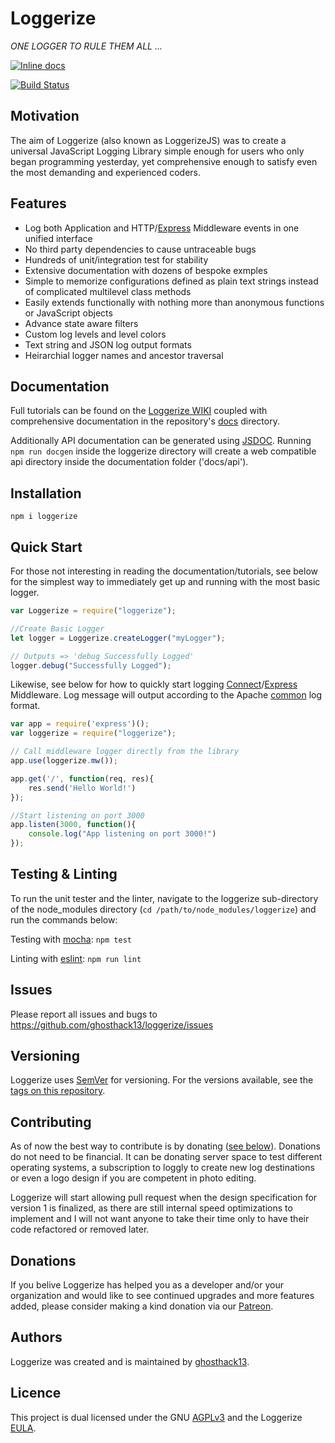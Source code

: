 # Loggerize

*ONE LOGGER TO RULE THEM ALL ...*

[![Inline docs](http://inch-ci.org/github/ghosthack13/loggerize.svg?branch=master)](http://inch-ci.org/github/ghosthack13/loggerize)

[![Build Status](https://travis-ci.org/ghosthack13/loggerize.png?branch=master)](https://travis-ci.org/ghosthack13/loggerize)

## Motivation

The aim of Loggerize (also known as LoggerizeJS) was to create a universal 
JavaScript Logging Library simple enough for users who only began programming 
yesterday, yet comprehensive enough to satisfy even the most demanding and 
experienced coders.

## Features

- Log both Application and HTTP/[Express](https://www.npmjs.com/package/express) Middleware events in one unified interface 
- No third party dependencies to cause untraceable bugs
- Hundreds of unit/integration test for stability
- Extensive documentation with dozens of bespoke exmples
- Simple to memorize configurations defined as plain text strings instead of 
  complicated multilevel class methods
- Easily extends functionally with nothing more than anonymous functions or 
  JavaScript objects
- Advance state aware filters
- Custom log levels and level colors
- Text string and JSON log output formats
- Heirarchial logger names and ancestor traversal

## Documentation

Full tutorials can be found on the 
[Loggerize WIKI](https://github.com/ghosthack13/loggerize/wiki) coupled with 
comprehensive documentation in the repository's 
[docs](https://github.com/ghosthack13/loggerize/tree/master/docs) directory.

Additionally API documentation can be generated using 
[JSDOC](https://usejsdoc.org/). Running `npm run docgen` inside the loggerize 
directory will create a web compatible api directory inside the documentation 
folder ('docs/api').

## Installation

`npm i loggerize`

## Quick Start

For those not interesting in reading the documentation/tutorials, see below for 
the simplest way to immediately get up and running with the most basic logger.

```javascript
var Loggerize = require("loggerize");

//Create Basic Logger
let logger = Loggerize.createLogger("myLogger");

// Outputs => 'debug Successfully Logged'
logger.debug("Successfully Logged");
```

Likewise, see below for how to quickly start logging 
[Connect](https://www.npmjs.com/package/connect)/[Express](https://www.npmjs.com/package/express) 
Middleware. Log message will output according to the Apache [common](https://httpd.apache.org/docs/1.3/logs.html#common) 
log format.

```javascript
var app = require('express')();
var loggerize = require("loggerize");

// Call middleware logger directly from the library
app.use(loggerize.mw());

app.get('/', function(req, res){
	res.send('Hello World!')
});

//Start listening on port 3000
app.listen(3000, function(){
	console.log("App listening on port 3000!")
});
```

## Testing & Linting

To run the unit tester and the linter, navigate to the loggerize sub-directory of the 
node_modules directory (`cd /path/to/node_modules/loggerize`) and run the 
commands below:

Testing with [mocha](https://mochajs.org): `npm test`

Linting with [eslint](https://eslint.org): `npm run lint`

## Issues

Please report all issues and bugs to https://github.com/ghosthack13/loggerize/issues

## Versioning

Loggerize uses [SemVer](http://semver.org/) for versioning. For the versions 
available, see the 
[tags on this repository](https://github.com/ghosthack13/loggerize/tags ).

## Contributing

As of now the best way to contribute is by donating ([see below](#donations)). Donations do 
not need to be financial. It can be donating server space to test different 
operating systems, a subscription to loggly to create new log destinations or 
even a logo design if you are competent in photo editing.

Loggerize will start allowing pull request when the design specification for 
version 1 is finalized, as there are still internal speed optimizations to 
implement and I will not want anyone to take their time only to have their code 
refactored or removed later.

## Donations

If you belive Loggerize has helped you as a developer and/or your organization 
and would like to see continued upgrades and more features added, please consider 
making a kind donation via our [Patreon]().

## Authors

Loggerize was created and is maintained by [ghosthack13](https://github.com/ghosthack13/).

## Licence

This project is dual licensed under the GNU [AGPLv3](LICENCE.md) and the Loggerize 
[EULA](EULA.md).




